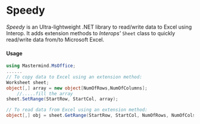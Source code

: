 # Speedy
*Speedy* is an Ultra-lightweight .NET library to read/write data to Excel using Interop.
It adds extension methods to *Interops'* ```Sheet``` class to quickly read/write data from/to Microsoft Excel. 


#### Usage

```C#
using Mastermind.MsOffice;
......
// To copy data to Excel using an extension method:
Worksheet sheet;
object[,] array = new object[NumOfRows,NumOfColumns];
    //.....fill the array
sheet.SetRange(StartRow, StartCol, array);

// To read data from Excel using an extension method:
object[,] obj = sheet.GetRange(StartRow, StartCol, NumOfRows, NumOfCols);
```